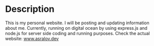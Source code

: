 # Description
This is my personal website. I will be posting and updating information
about me. Currently, running on digital ocean by using express.js and
node.js for server side coding and running purposes. Check the actual
website: www.asralov.dev
